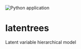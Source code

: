 ![Python application](https://github.com/fvalle1/latentrees/workflows/Python%20application/badge.svg?branch=develop)

# latentrees
Latent variable hierarchical model
